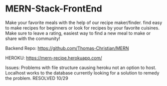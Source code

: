 # MERN-Stack-FrontEnd

Make your favorite meals with the help of our recipe maker/finder. find easy to make recipes for beginners or look for recipes by your favorite cuisines. Make sure to leave a rating, easiest way to find a new meal to make or share with the community!

Backend Repo: https://github.com/Thomas-Christian/MERN

HEROKU: https://mern-recipe.herokuapp.com/

Issues: Problems with file structure causing heroku not an option to host. Localhost works to the database currently looking for a solution to remedy the problem. RESOLVED 10/29
